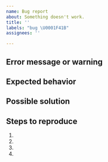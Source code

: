 ```yaml
---
name: Bug report
about: Something doesn't work.
title: ''
labels: "bug \U0001F41B"
assignees: ''

---
```


<!--- Craft minimal bug reports: https://matthewrocklin.com/blog/work/2018/02/28/minimal-bug-reports#use-syntax-highlighting -->
<!--- 1. Don't post real data or PHI! -->
<!--- 2. Make toy data as small as possible -->
<!--- 3. Remove unnecessary steps -->
<!--- 4. Format code using backticks `like this` -->
<!--- 5. Provide complete error messages (tracebacks) -->

## Error message or warning

## Expected behavior

## Possible solution

## Steps to reproduce
1.
2.
3.
4.
